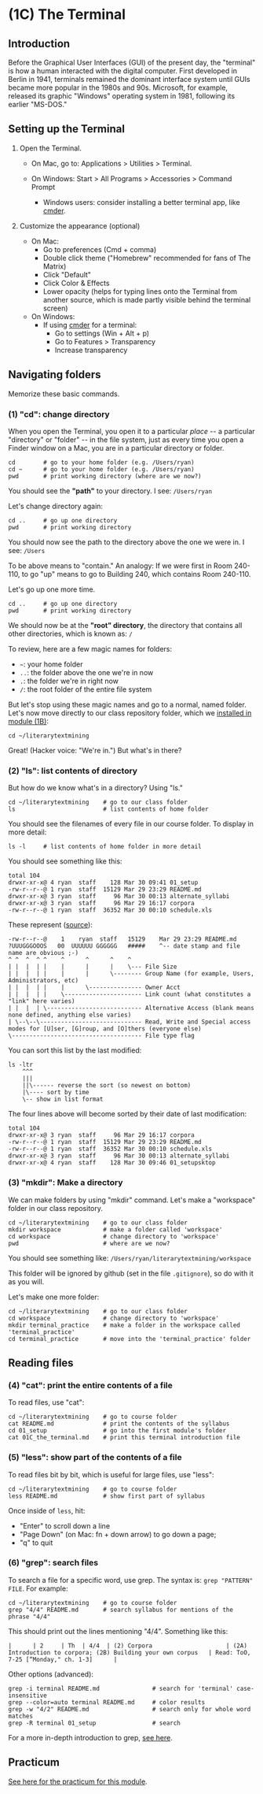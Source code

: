 # (1C) The Terminal

## Introduction

Before the Graphical User Interfaces (GUI) of the present day, the "terminal" is how a human interacted with the digital computer. First developed in Berlin in 1941, terminals remained the dominant interface system until GUIs became more popular in the 1980s and 90s. Microsoft, for example, released its graphic "Windows" operating system in 1981, following its earlier "MS-DOS."

## Setting up the Terminal

1. Open the Terminal.
	* On Mac, go to: Applications > Utilities > Terminal.
	
	* On Windows: Start > All Programs > Accessories > Command Prompt
		* Windows users: consider installing a better terminal app, like [cmder](https://cmder.net/).

2. Customize the appearance (optional)
	* On Mac:
		* Go to preferences (Cmd + comma)
		* Double click theme ("Homebrew" recommended for fans of The Matrix)
		* Click "Default"
		* Click Color & Effects
		* Lower opacity (helps for typing lines onto the Terminal from another source, which is made partly visible behind the terminal screen)
	* On Windows:
		* If using [cmder](https://cmder.net/) for a terminal:
			* Go to settings (Win + Alt + p)
			* Go to Features > Transparency
			* Increase transparency


## Navigating folders

Memorize these basic commands.

### (1) "cd": change directory

When you open the Terminal, you open it to a particular *place* -- a particular "directory" or "folder" -- in the file system, just as every time you open a Finder window on a Mac, you are in a particular directory or folder.

```
cd        # go to your home folder (e.g. /Users/ryan)
cd ~      # go to your home folder (e.g. /Users/ryan)
pwd       # print working directory (where are we now?)
```
You should see the **"path"** to your directory. I see: ```/Users/ryan```

Let's change directory again:

```
cd ..     # go up one directory
pwd       # print working directory
```

You should now see the path to the directory above the one we were in. I see: ```/Users```

To be above means to "contain." An analogy: If we were first in Room 240-110, to go "up" means to go to Building 240, which contains Room 240-110.

Let's go up one more time.

```
cd ..     # go up one directory
pwd       # print working directory
```

We should now be at the **"root" directory**, the directory that contains all other directories, which is known as: ```/```

To review, here are a few magic names for folders:

* `~`: your home folder
* `..`: the folder above the one we're in now
* `.`: the folder we're in right now
* `/`: the root folder of the entire file system

But let's stop using these magic names and go to a normal, named folder. Let's now move directly to our class repository folder, which we [installed in module (1B)](https://github.com/quadrismegistus/literarytextmining_spring2019/blob/master/01_setup/01A_installation_instructions.md#2-clone-class-repository):

```
cd ~/literarytextmining
```

Great! (Hacker voice: "We're in.") But what's in there?


### (2) "ls": list contents of directory

But how do we know what's in a directory? Using "ls."

```
cd ~/literarytextmining    # go to our class folder
ls                         # list contents of home folder
```

You should see the filenames of every file in our course folder. To display in more detail:

```
ls -l     # list contents of home folder in more detail
```

You should see something like this:

```
total 104
drwxr-xr-x@ 4 ryan  staff    128 Mar 30 09:41 01_setup
-rw-r--r--@ 1 ryan  staff  15129 Mar 29 23:29 README.md
drwxr-xr-x@ 3 ryan  staff     96 Mar 30 00:13 alternate_syllabi
drwxr-xr-x@ 3 ryan  staff     96 Mar 29 16:17 corpora
-rw-r--r--@ 1 ryan  staff  36352 Mar 30 00:10 schedule.xls
```

These represent ([source](https://unix.stackexchange.com/a/140944)):

```
-rw-r--r--@    1    ryan  staff   15129    Mar 29 23:29 README.md
?UUUGGGOOOS   00  UUUUUU GGGGGG   #####    ^-- date stamp and file name are obvious ;-)
^ ^  ^  ^ ^    ^      ^      ^    ^
| |  |  | |    |      |      |    \--- File Size
| |  |  | |    |      |      \-------- Group Name (for example, Users, Administrators, etc)
| |  |  | |    |      \--------------- Owner Acct
| |  |  | |    \---------------------- Link count (what constitutes a "link" here varies)
| |  |  | \--------------------------- Alternative Access (blank means none defined, anything else varies)
| \--\--\----------------------------- Read, Write and Special access modes for [U]ser, [G]roup, and [O]thers (everyone else)
\------------------------------------- File type flag
```

You can sort this list by the last modified:

```
ls -ltr
    ^^^
    |||
    ||\------ reverse the sort (so newest on bottom)
    |\---- sort by time
    \-- show in list format 
```  

The four lines above will become sorted by their date of last modification:

```
total 104
drwxr-xr-x@ 3 ryan  staff     96 Mar 29 16:17 corpora
-rw-r--r--@ 1 ryan  staff  15129 Mar 29 23:29 README.md
-rw-r--r--@ 1 ryan  staff  36352 Mar 30 00:10 schedule.xls
drwxr-xr-x@ 3 ryan  staff     96 Mar 30 00:13 alternate_syllabi
drwxr-xr-x@ 4 ryan  staff    128 Mar 30 09:46 01_setupsktop
```

### (3) "mkdir": Make a directory

We can make folders by using "mkdir" command. Let's make a "workspace" folder in our class repository.

```
cd ~/literarytextmining    # go to our class folder
mkdir workspace            # make a folder called 'workspace'
cd workspace               # change directory to 'workspace'
pwd                        # where are we now?
```

You should see something like: ```/Users/ryan/literarytextmining/workspace```

This folder will be ignored by github (set in the file ```.gitignore```), so do with it as you will.

Let's make one more folder:

```
cd ~/literarytextmining    # go to our class folder
cd workspace               # change directory to 'workspace'
mkdir terminal_practice    # make a folder in the workspace called 'terminal_practice'
cd terminal_practice       # move into the 'terminal_practice' folder
```


## Reading files

### (4) "cat": print the entire contents of a file

To read files, use "cat":

```
cd ~/literarytextmining    # go to course folder
cat README.md              # print the contents of the syllabus
cd 01_setup                # go into the first module's folder
cat 01C_the_terminal.md    # print this terminal introduction file
```

### (5) "less": show part of the contents of a file

To read files bit by bit, which is useful for large files, use "less":

```
cd ~/literarytextmining    # go to course folder
less README.md             # show first part of syllabus
```

Once inside of `less`, hit:

* "Enter" to scroll down a line
* "Page Down" (on Mac: fn + down arrow) to go down a page;
* "q" to quit

### (6) "grep": search files

To search a file for a specific word, use grep. The syntax is: `grep "PATTERN" FILE`. For example:

```
cd ~/literarytextmining    # go to course folder
grep "4/4" README.md       # search syllabus for mentions of the phrase "4/4"
```

This should print out the lines mentioning "4/4". Something like this:

```
|      | 2     | Th  | 4/4  | (2) Corpora                     | (2A) Introduction to corpora; (2B) Building your own corpus   | Read: ToO, 7-25 [“Monday," ch. 1-3]      |
```

Other options (advanced):

```
grep -i terminal README.md               # search for 'terminal' case-insensitive
grep --color=auto terminal README.md     # color results
grep -w "4/2" README.md                  # search only for whole word matches
grep -R terminal 01_setup                # search
```

For a more in-depth introduction to grep, [see here](https://opensourceforu.com/2012/06/beginners-guide-gnu-grep-basics/).

## Practicum

[See here for the practicum for this module](01C_the_terminal_TODO/README.md).